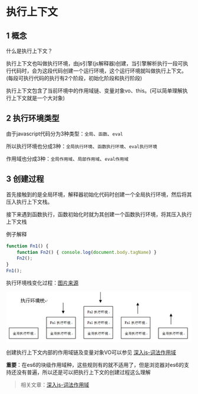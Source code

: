 # 执行上下文

## 1 概念

什么是执行上下文？

执行上下文也叫做执行环境，由js引擎(js解释器)创建，当引擎解析执行一段可执行代码时，会为这段代码创建一个运行环境，这个运行环境就叫做执行上下文。(每段可执行代码的执行有2个阶段，初始化阶段和执行阶段)

执行上下文包含了当前环境中的作用域链、变量对象vo、this。(可以简单理解执行上下文就是一个大对象)

## 2 执行环境类型

由于javascript代码分为3种类型：`全局`、`函数`、`eval`

所以执行环境也分成3种：`全局执行环境`、`函数执行环境`、`eval执行环境`

作用域也分成3种：`全局作用域`、`局部作用域`、`eval作用域`

## 3 创建过程

首先接触到的是全局环境，解释器初始化代码时创建一个全局执行环境，然后将其压入执行上下文栈。

接下来遇到函数执行，函数初始化时就为其创建一个函数执行环境，将其压入执行上下文栈

例子解释

```javascript
function Fn1() {
    function Fn2() { console.log(document.body.tagName) }
    Fn2();
}
Fn1();
```

执行环境栈变化过程：[图片来源](http://www.cnblogs.com/fool/archive/2010/10/16/1853326.html)

![ecstack](./ecstack.jpg)

创建执行上下文内部的作用域链及变量对象VO可以参见 [深入js-词法作用域](./深入js-词法作用域.md)

**重要**：在es6的块级作用域种，这些规则有的就不适用了，但是浏览器对es6的支持还没有普遍，所以还是可以把执行上下文的创建过程这么理解

> 相关文章：[深入js-词法作用域](./深入js-词法作用域.md)
